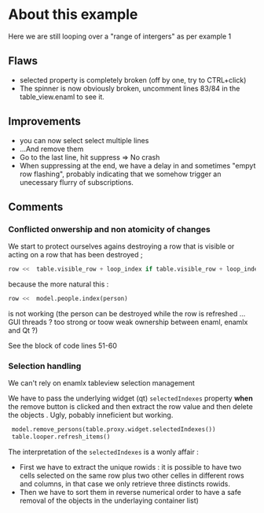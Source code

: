 # About this example

Here we are still looping over a "range of intergers" as per example 1

## Flaws

* selected property is completely broken (off by one, try to CTRL+click)
* The spinner is now obviously broken, uncomment lines 83/84 in the table_view.enaml to see it.

## Improvements
* you can now select select multiple lines
* ...And remove them
* Go to the last line, hit suppress =>  No crash
* When suppressing at the end, we have a delay in and sometimes "empyt row flashing", 
  probably indicating that we somehow trigger an unecessary  flurry of subscriptions. 

## Comments

### Conflicted onwership and non atomicity of changes 
We start to protect ourselves agains destroying a row that is visible or acting on a row that has been destroyed ;
```python 
row <<  table.visible_row + loop_index if table.visible_row + loop_index < max_row else -1
```

because the more natural this : 
```python
row <<  model.people.index(person)
```
is not working (the person can be destroyed while the row is refreshed ... 
GUI threads ? too strong or toow weak ownership between enaml, enamlx and Qt ?)

See the block of code lines 51-60


### Selection handling

We can't rely on enamlx tableview selection management

We have to pass the underlying widget (qt)  `selectedIndexes` property **when** the remove button is clicked
and then extract the row value and then delete the objects . 
Ugly, pobably inneficient but working.
```python
 model.remove_persons(table.proxy.widget.selectedIndexes())
 table.looper.refresh_items() 
```
The interpretation of the `selectedIndexes`  is a wonly affair :
* First we have to extract the unique rowids : it is possible to have two cells selected on the same row 
plus two other celles in different rows and columns, in that case we only retrieve three distincts rowids.
* Then we have to sort them in reverse numerical order to have a safe removal of the objects in the underlaying container list)

